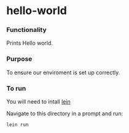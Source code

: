 # hello-world

### Functionality

Prints Hello world. 

### Purpose

To ensure our enviroment is set up correctly.

### To run

You will need to intall [lein](https://leiningen.org/)

Navigate to this directory in a prompt and run:

`lein run`